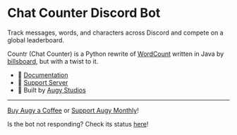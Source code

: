 # Chat Counter Discord Bot
Track messages, words, and characters across Discord and compete on a global leaderboard.

Countr (Chat Counter) is a Python rewrite of [WordCount](https://github.com/billsboard/WordCount) written in Java by [billsboard](https://github.com/billsboard), but with a twist to it.

- 📘 [Documentation](https://chatcounter.augystudios.com/)
- 💬 [Support Server](https://discord.gg/H4YYsgkYSa)
- 🐾 Built by [Augy Studios](https://augystudios.com)

---

[Buy Augy a Coffee](https://donate.stripe.com/28o2akeAr3hv0DK6oo) or [Support Augy Monthly](https://donate.stripe.com/6oEbKUdwn9FTgCI7st)!

Is the bot not responding? Check its status [here](https://pages.statusbot.us/id/873989298507120690)!

